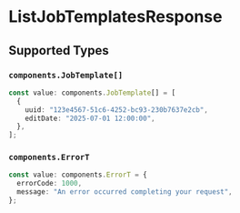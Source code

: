 # ListJobTemplatesResponse


## Supported Types

### `components.JobTemplate[]`

```typescript
const value: components.JobTemplate[] = [
  {
    uuid: "123e4567-51c6-4252-bc93-230b7637e2cb",
    editDate: "2025-07-01 12:00:00",
  },
];
```

### `components.ErrorT`

```typescript
const value: components.ErrorT = {
  errorCode: 1000,
  message: "An error occurred completing your request",
};
```

